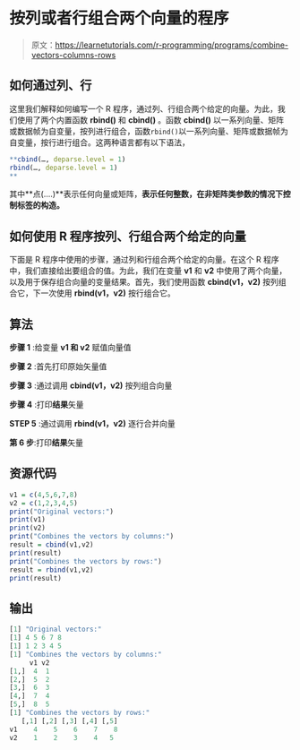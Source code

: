 # 按列或者行组合两个向量的程序

> 原文：<https://learnetutorials.com/r-programming/programs/combine-vectors-columns-rows>

## 如何通过列、行

这里我们解释如何编写一个 R 程序，通过列、行组合两个给定的向量。为此，我们使用了两个内置函数 **rbind()** 和 **cbind()** 。函数 **cbind()** 以一系列向量、矩阵或数据帧为自变量，按列进行组合，函数`rbind()`以一系列向量、矩阵或数据帧为自变量，按行进行组合。这两种语言都有以下语法，

```r
**cbind(…, deparse.level = 1)
rbind(…, deparse.level = 1)
** 

```

其中**点(....)**表示任何向量或矩阵，**表示任何整数，在非矩阵类参数的情况下控制标签的构造。**

## 如何使用 R 程序按列、行组合两个给定的向量

下面是 R 程序中使用的步骤，通过列和行组合两个给定的向量。在这个 R 程序中，我们直接给出要组合的值。为此，我们在变量 **v1** 和 **v2** 中使用了两个向量，以及用于保存组合向量的变量结果。首先，我们使用函数 **cbind(v1，v2)** 按列组合它，下一次使用 **rbind(v1，v2)** 按行组合它。

## 算法

**步骤 1** :给变量 **v1 和 v2** 赋值向量值

**步骤 2** :首先打印原始矢量值

**步骤 3** :通过调用 **cbind(v1，v2)** 按列组合向量

**步骤 4** :打印**结果**矢量

**STEP 5** :通过调用 **rbind(v1，v2)** 逐行合并向量

**第 6 步**:打印**结果**矢量

## 资源代码

```r
v1 = c(4,5,6,7,8)
v2 = c(1,2,3,4,5)
print("Original vectors:")
print(v1)
print(v2)
print("Combines the vectors by columns:")
result = cbind(v1,v2)
print(result)
print("Combines the vectors by rows:")
result = rbind(v1,v2)
print(result)

```

## 输出

```r
[1] "Original vectors:"
[1] 4 5 6 7 8
[1] 1 2 3 4 5
[1] "Combines the vectors by columns:"
     v1 v2
[1,]  4  1
[2,]  5  2
[3,]  6  3
[4,]  7  4
[5,]  8  5
[1] "Combines the vectors by rows:"
   [,1] [,2] [,3] [,4] [,5]
v1    4    5    6    7    8
v2    1    2    3    4   5 
```
